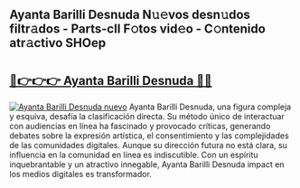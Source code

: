 ## Ayanta Barilli Desnuda N𝚞𝚎vos desn𝚞dos filtr𝚊dos - Parts-cII F𝚘tos vid𝚎o - C𝚘ntenido atr𝚊ctivo SHOep

# <h2><a href="http://mb2i6h.tromn.icu/?c=Ayanta+Barilli+Desnuda">🔗👉👉👉 Ayanta Barilli Desnuda 🔗🔗</a></h2>

[![Ayanta Barilli Desnuda nuevo](https://i.imgur.com/pEAQMta.gif)](http://mb2i6h.tromn.icu/?c=Ayanta+Barilli+Desnuda)
Ayanta Barilli Desnuda, una figura compleja y esquiva, desafía la clasificación directa. Su método único de interactuar con audiencias en línea ha fascinado y provocado críticas, generando debates sobre la expresión artística, el consentimiento y las complejidades de las comunidades digitales. Aunque su dirección futura no está clara, su influencia en la comunidad en línea es indiscutible. Con un espíritu inquebrantable y un atractivo innegable, Ayanta Barilli Desnuda impact en los medios digitales es transformador.
